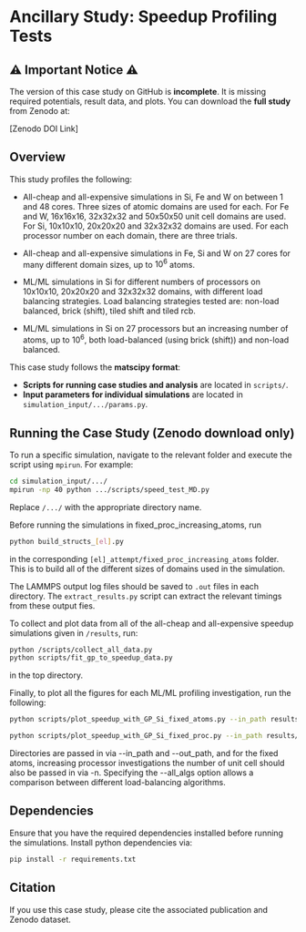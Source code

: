 # Ancillary Study: Speedup Profiling Tests

## ⚠️ Important Notice ⚠️
The version of this case study on GitHub is **incomplete**. It is missing required potentials, result data, and plots. You can download the **full study** from Zenodo at:

[Zenodo DOI Link]

## Overview
This study profiles the following:

- All-cheap and all-expensive simulations in Si, Fe and W on between 1 and 48 cores. Three sizes of atomic domains are used for each. For Fe and W, 16x16x16, 32x32x32 and 50x50x50 unit cell domains are used. For Si, 10x10x10, 20x20x20 and 32x32x32 domains are used. For each processor number on each domain, there are three trials. 

- All-cheap and all-expensive simulations in Fe, Si and W on 27 cores for many different domain sizes, up to $10^{6}$ atoms. 

- ML/ML simulations in Si for different numbers of processors on 10x10x10, 20x20x20 and 32x32x32 domains, with different load balancing strategies. Load balancing strategies tested are: non-load balanced, brick (shift), tiled shift and tiled rcb.

- ML/ML simulations in Si on 27 processors but an increasing number of atoms, up to $10^{6}$, both load-balanced (using brick (shift)) and non-load balanced.


This case study follows the **matscipy format**:
- **Scripts for running case studies and analysis** are located in `scripts/`.
- **Input parameters for individual simulations** are located in `simulation_input/.../params.py`.

## Running the Case Study (**Zenodo download only**)
To run a specific simulation, navigate to the relevant folder and execute the script using `mpirun`. For example:

```bash
cd simulation_input/.../
mpirun -np 40 python .../scripts/speed_test_MD.py
```

Replace `/.../` with the appropriate directory name.

Before running the simulations in fixed_proc_increasing_atoms, run 
```bash
python build_structs_[el].py
```
in the corresponding `[el]_attempt/fixed_proc_increasing_atoms` folder. This is to build all of the different sizes of domains used in the simulation.

The LAMMPS output log files should be saved to `.out` files in each directory. The `extract_results.py` script can extract the relevant timings from these output fies. 

To collect and plot data from all of the all-cheap and all-expensive speedup simulations given in `/results`, run:
```bash
python /scripts/collect_all_data.py
python scripts/fit_gp_to_speedup_data.py
```
in the top directory.

Finally, to plot all the figures for each ML/ML profiling investigation, run the following:
```bash
python scripts/plot_speedup_with_GP_Si_fixed_atoms.py --in_path results/Si_attempt/fixed_atoms_increasing_prc/n\=10/trial_1/ --out_path plots/ -n 10 --all_algs
```
```bash
python scripts/plot_speedup_with_GP_Si_fixed_proc.py --in_path results/Si_attempt/fixed_proc_increasing_atoms/ --out_path plots/
```
Directories are passed in via --in_path and --out_path, and for the fixed atoms, increasing processor investigations the number of unit cell should also be passed in via -n. Specifying the --all_algs option allows a comparison between different load-balancing algorithms.

## Dependencies
Ensure that you have the required dependencies installed before running the simulations. Install python dependencies via:

```bash
pip install -r requirements.txt
```

## Citation
If you use this case study, please cite the associated publication and Zenodo dataset.
